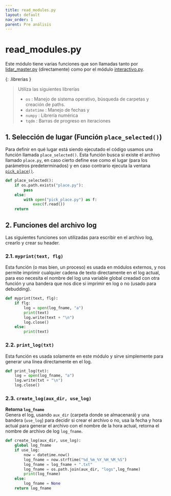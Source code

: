 ```yaml
---
title: read_modules.py
layout: default
nav_order: 1
parent: Pre análisis
---
```


# read_modules.py
Este módulo tiene varias funciones que son llamadas tanto por [lidar_master.py](lidar_master) (directamente) como por el módulo [interactivo.py](interactivo).

{: .librerias }
> Utiliza las siguientes librerías
> - `os` : Manejo de sistema operativo, búsqueda de carpetas y creación de paths.
> - `datetime` : Manejo de fechas y 
> - `numpy` : Librería numérica
> - `tqdm` : Barras de progreso en iteraciones

## 1. Selección de lugar (Función `place_selected()`)
Para definir en qué lugar está siendo ejecutado el código usamos una función llamada `place_selected()`. Esta función busca si existe el archivo llamado `place.py`, en caso cierto define ese como el lugar (para los parámetros predeterminados) y en caso contrario ejecuta la ventana [`pick_place()`](pick_place).

```python
def place_selected():
    if os.path.exists("place.py"):
        pass
    else:
        with open("pick_place.py") as f:
            exec(f.read())
    return
```

## 2. Funciones del archivo log
Las siguientes funciones son utilizadas para escribir en el archivo log, crearlo y crear su header.

### 2.1. `myprint(text, flg)`
Esta función (o mas bien, un proceso) es usada en módulos externos, y nos permite imprimir cualquier cadena de texto directamente en el log actual, para eso necesita el nombre del log una variable global creadad con otra función y una bandera que nos dice si imprimir en log o no (usado para debudding).
```python
def myprint(text, flg):
    if flg:
        log = open(log_fname, "a")
        print(text)
        log.write(text + "\n")
        log.close()
    else:
        print(text)
```

### 2.2. `print_log(txt)`
Esta función es usada solamente en este módulo y sirve simplemente para generar una línea directamente en el log.
```python
def print_log(txt):
    log = open(log_fname, "a")
    log.write(txt + "\n")
    log.close()
```

### 2.3. `create_log(aux_dir, use_log)`
**Retorna `log_fname`**  
Genera el log, usando `aux_dir` (carpeta donde se almacenará) y una bandera (`use_log`) para decidir si crear el archivo o no, usa la fecha y hora actual para generar el archivo con el nombre de la hora actual, retorna el nombre de archivo de log `log_fname`.
```python
def create_log(aux_dir, use_log):
    global log_fname
    if use_log:
        now = datetime.now()
        log_fname = now.strftime("%d_%m_%Y_%H_%M_%S")
        log_fname = log_fname + ".txt"
        log_fname = os.path.join(aux_dir, "logs",log_fname)
        print(log_fname)
    else:
        log_fname = None
    return log_fname
```






